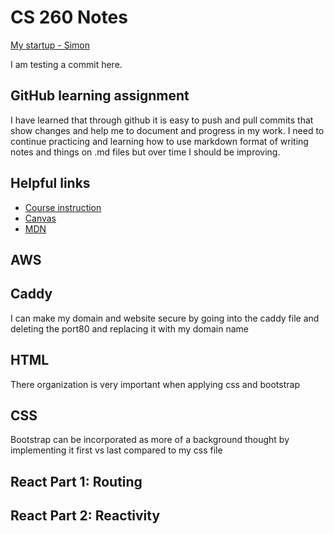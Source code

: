 # CS 260 Notes

[My startup - Simon](https://simon.cs260.click)

I am testing a commit here.

## GitHub learning assignment

I have learned that through github it is easy to push and pull commits that show changes and help me to document and progress in my work. 
I need to continue practicing and learning how to use markdown format of writing notes and things on .md files but over time I should be improving. 

## Helpful links

- [Course instruction](https://github.com/webprogramming260)
- [Canvas](https://byu.instructure.com)
- [MDN](https://developer.mozilla.org)


## AWS


## Caddy

I can make my domain and website secure by going into the caddy file and deleting the port80 and replacing it with my domain name

## HTML
There organization is very important when applying css and bootstrap

## CSS
Bootstrap can be incorporated as more of a background thought by implementing it first vs last compared to my css file



## React Part 1: Routing


## React Part 2: Reactivity

